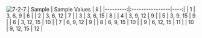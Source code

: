 
![7-2-7](https://github.com/user-attachments/assets/f8eb5aef-1cf9-483d-8ef2-68ed15f2e376)
|   Sample | Sample Values   |   x̄ |
|---------:|:----------------|----:|
|        1 | 3, 6, 9         |   6 |
|        2 | 3, 6, 12        |   7 |
|        3 | 3, 6, 15        |   8 |
|        4 | 3, 9, 12        |   9 |
|        5 | 3, 9, 15        |   9 |
|        6 | 3, 12, 15       |  10 |
|        7 | 6, 9, 12        |   9 |
|        8 | 6, 9, 15        |  10 |
|        9 | 6, 12, 15       |  11 |
|       10 | 9, 12, 15       |  12 |
